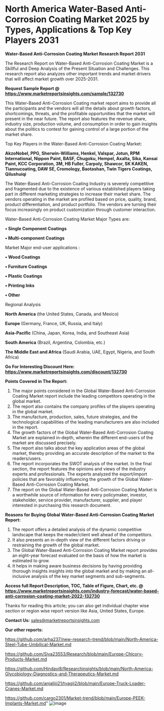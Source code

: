 # North America Water-Based Anti-Corrosion Coating Market 2025 by Types, Applications & Top Key Players 2031

<strong>Water-Based Anti-Corrosion Coating Market Research Report 2031</strong>

The Research Report on Water-Based Anti-Corrosion Coating Market is a Skillful and Deep Analysis of the Present Situation and Challenges. This research report also analyzes other important trends and market drivers that will affect market growth over 2025-2031.

<strong>Request Sample Report @ <a href=https://www.marketreportsinsights.com/sample/132730>https://www.marketreportsinsights.com/sample/132730</a></strong>

This Water-Based Anti-Corrosion Coating market report aims to provide all the participants and the vendors will all the details about growth factors, shortcomings, threats, and the profitable opportunities that the market will present in the near future. The report also features the revenue share, industry size, production volume, and consumption in order to gain insights about the politics to contest for gaining control of a large portion of the market share.

Top Key Players in the Water-Based Anti-Corrosion Coating Market:

<strong>AkzoNobel, PPG, Sherwin-Williams, Henkel, Valspar, Jotun, RPM International, Nippon Paint, BASF, Chugoku, Hempel, Axalta, Sika, Kansai Paint, KCC Corporation, 3M, HB Fuller, Carpoly, Shawcor, SK KAKEN, Tiannucoating, DAW SE, Cromology, Baotashan, Twin Tigers Coatings, Qilushuiqi</strong>

The Water-Based Anti-Corrosion Coating Industry is severely competitive and fragmented due to the existence of various established players taking part in different marketing strategies to increase their market share. The vendors operating in the market are profiled based on price, quality, brand, product differentiation, and product portfolio. The vendors are turning their focus increasingly on product customization through customer interaction.

Water-Based Anti-Corrosion Coating Market Major Types are:

<strong>• Single Component Coatings

• Multi-component Coatings</strong>

Market Major end-user applications :

<strong>• Wood Coatings

• Furniture Coatings

• Plastic Coatings

• Printing Inks

• Other</strong>

Regional Analysis

</u><strong><b>North America</b></strong> (the United States, Canada, and Mexico)

<strong><b>Europe </b></strong>(Germany, France, UK, Russia, and Italy)

<strong><b>Asia-Pacific</b></strong> (China, Japan, Korea, India, and Southeast Asia)

<strong><b>South America</b></strong> (Brazil, Argentina, Colombia, etc.)

<strong><b>The Middle East and Africa</b></strong> (Saudi Arabia, UAE, Egypt, Nigeria, and South Africa)

<strong>Go For Interesting Discount Here: <a href=https://www.marketreportsinsights.com/discount/132730>https://www.marketreportsinsights.com/discount/132730</a></strong>

<strong>Points Covered in The Report:</strong>
<ol>
  <li>The major points considered in the Global Water-Based Anti-Corrosion Coating Market report include the leading competitors operating in the global market.</li>
  <li>The report also contains the company profiles of the players operating in the global market.</li>
  <li>The manufacture, production, sales, future strategies, and the technological capabilities of the leading manufacturers are also included in the report.</li>
  <li>The growth factors of the Global Water-Based Anti-Corrosion Coating Market are explained in-depth, wherein the different end-users of the market are discussed precisely.</li>
  <li>The report also talks about the key application areas of the global market, thereby providing an accurate description of the market to the readers/users.</li>
  <li>The report incorporates the SWOT analysis of the market. In the final section, the report features the opinions and views of the industry experts and professionals. The experts analyzed the export/import policies that are favorably influencing the growth of the Global Water-Based Anti-Corrosion Coating Market.</li>
  <li>The report on the Global Water-Based Anti-Corrosion Coating Market is a worthwhile source of information for every policymaker, investor, stakeholder, service provider, manufacturer, supplier, and player interested in purchasing this research document.</li>
</ol>
<strong>Reasons for Buying Global Water-Based Anti-Corrosion Coating Market Report:</strong>

<ol>
  <li>The report offers a detailed analysis of the dynamic competitive landscape that keeps the reader/client well ahead of the competitors.</li>
  <li>It also presents an in-depth view of the different factors driving or restraining the growth of the global market.</li>
  <li>The Global Water-Based Anti-Corrosion Coating Market report provides an eight-year forecast evaluated on the basis of how the market is estimated to grow.</li>
  <li>It helps in making aware business decisions by having providing thorough insights insights into the global market and by making an all-inclusive analysis of the key market segments and sub-segments.</li>
</ol>
<strong>Access full Report Description, TOC, Table of Figure, Chart, etc. @ <a href=https://www.marketreportsinsights.com/industry-forecast/water-based-anti-corrosion-coating-market-2022-132730>https://www.marketreportsinsights.com/industry-forecast/water-based-anti-corrosion-coating-market-2022-132730</a></strong>


Thanks for reading this article; you can also get individual chapter wise section or region wise report version like Asia, United States, Europe.

<strong>Contact Us:</strong>
sales@marketreportsinsights.com

<strong>Our other reports:</strong>

<a href=https://github.com/arha237/new-research-trend/blob/main/North-America-Steel-Tube-Umbilical-Market.md>https://github.com/arha237/new-research-trend/blob/main/North-America-Steel-Tube-Umbilical-Market.md</a>

<a href=https://github.com/Siya23553/Research/blob/main/Europe-Chicory-Products-Market.md>https://github.com/Siya23553/Research/blob/main/Europe-Chicory-Products-Market.md</a>

<a href=https://github.com/Hindavi8/Researchinsights/blob/main/North-America-Glycobiology-Diagnostics-and-Therapeutics-Market.md>https://github.com/Hindavi8/Researchinsights/blob/main/North-America-Glycobiology-Diagnostics-and-Therapeutics-Market.md</a>

<a href=https://github.com/anjaliiii21/tyagii2/blob/main/Europe-Truck-Loader-Cranes-Market.md>https://github.com/anjaliiii21/tyagii2/blob/main/Europe-Truck-Loader-Cranes-Market.md</a>

<a href=https://github.com/cargo2301/Market-trend/blob/main/Europe-PEEK-Implants-Market.md>https://github.com/cargo2301/Market-trend/blob/main/Europe-PEEK-Implants-Market.md</a>"
![image](https://github.com/user-attachments/assets/1a88860d-6c5f-4f5d-9c6e-36cd2720292d)
